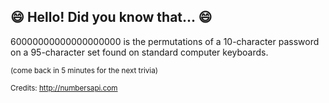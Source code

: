 ## :smile: Hello! Did you know that... :smile:
60000000000000000000 is the permutations of a 10-character password on a 95-character set found on standard computer keyboards.

<sup>(come back in 5 minutes for the next trivia)</sup>


<sup>Credits: http://numbersapi.com</sup>

